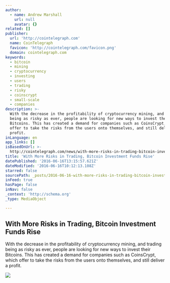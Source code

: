```yaml
---
author:
  - name: Andrew Marshall
    url: null
    avatar: {}
related: []
publisher:
  url: 'http://cointelegraph.com'
  name: CoinTelegraph
  favicon: 'http://cointelegraph.com/favicon.png'
  domain: cointelegraph.com
keywords:
  - bitcoin
  - mining
  - cryptocurrency
  - investing
  - users
  - trading
  - risky
  - coinscrypt
  - small-scale
  - companies
description: >-
  With the decrease in the profitability of cryptocurrency mining, and trading
  being as risky as ever, people are looking for new ways to invest their
  Bitcoins. This has created a demand for companies such as CoinsCrypt, which
  offer to take the risks from the users onto themselves, and still deliver a
  profit.
inLanguage: en
app_links: []
isBasedOnUrl: >-
  http://cointelegraph.com/news/with-more-risks-in-trading-bitcoin-investment-funds-rise
title: 'With More Risks in Trading, Bitcoin Investment Funds Rise'
datePublished: '2016-06-16T13:15:57.621Z'
dateModified: '2016-06-16T10:12:13.108Z'
starred: false
sourcePath: _posts/2016-06-16-with-more-risks-in-trading-bitcoin-investment-funds-rise.md
inFeed: true
hasPage: false
inNav: false
_context: 'http://schema.org'
_type: MediaObject

---
```

<article style=""><h1>With More Risks in Trading, Bitcoin Investment Funds Rise</h1><p>With the decrease in the profitability of cryptocurrency mining, and trading being as risky as ever, people are looking for new ways to invest their Bitcoins. This has created a demand for companies such as CoinsCrypt, which offer to take the risks from the users onto themselves, and still deliver a profit.</p><img src="http://cointelegraph.com/images/725_aHR0cDovL2NvaW50ZWxlZ3JhcGguY29tL3N0b3JhZ2UvdXBsb2Fkcy92aWV3LzgwYzE5YmJlYzk3MWFmM2JiYzA3NzFlYmQ4MDQyOTBiLnBuZw==.jpg" /></article>
